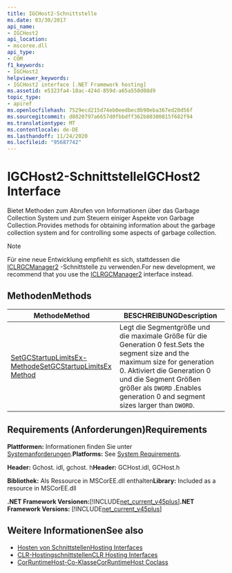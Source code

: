 ```yaml
---
title: IGCHost2-Schnittstelle
ms.date: 03/30/2017
api_name:
- IGCHost2
api_location:
- mscoree.dll
api_type:
- COM
f1_keywords:
- IGCHost2
helpviewer_keywords:
- IGCHost2 interface [.NET Framework hosting]
ms.assetid: e5323fa4-18ac-424d-859d-a65a550d08d9
topic_type:
- apiref
ms.openlocfilehash: 7529ecd215d74eb0eedbec8b90eba367ed20d56f
ms.sourcegitcommit: d8020797a6657d0fbbdff362b80300815f682f94
ms.translationtype: MT
ms.contentlocale: de-DE
ms.lasthandoff: 11/24/2020
ms.locfileid: "95687742"
---
```

# <a name="igchost2-interface"></a><span data-ttu-id="88915-102">IGCHost2-Schnittstelle</span><span class="sxs-lookup"><span data-stu-id="88915-102">IGCHost2 Interface</span></span>

<span data-ttu-id="88915-103">Bietet Methoden zum Abrufen von Informationen über das Garbage Collection System und zum Steuern einiger Aspekte von Garbage Collection.</span><span class="sxs-lookup"><span data-stu-id="88915-103">Provides methods for obtaining information about the garbage collection system and for controlling some aspects of garbage collection.</span></span>  
  
> [!NOTE]
> <span data-ttu-id="88915-104">Für eine neue Entwicklung empfiehlt es sich, stattdessen die [ICLRGCManager2](iclrgcmanager2-interface.md) -Schnittstelle zu verwenden.</span><span class="sxs-lookup"><span data-stu-id="88915-104">For new development, we recommend that you use the [ICLRGCManager2](iclrgcmanager2-interface.md) interface instead.</span></span>  
  
## <a name="methods"></a><span data-ttu-id="88915-105">Methoden</span><span class="sxs-lookup"><span data-stu-id="88915-105">Methods</span></span>  
  
|<span data-ttu-id="88915-106">Methode</span><span class="sxs-lookup"><span data-stu-id="88915-106">Method</span></span>|<span data-ttu-id="88915-107">BESCHREIBUNG</span><span class="sxs-lookup"><span data-stu-id="88915-107">Description</span></span>|  
|------------|-----------------|  
|[<span data-ttu-id="88915-108">SetGCStartupLimitsEx-Methode</span><span class="sxs-lookup"><span data-stu-id="88915-108">SetGCStartupLimitsEx Method</span></span>](igchost2-setgcstartuplimitsex-method.md)|<span data-ttu-id="88915-109">Legt die Segmentgröße und die maximale Größe für die Generation 0 fest.</span><span class="sxs-lookup"><span data-stu-id="88915-109">Sets the segment size and the maximum size for generation 0.</span></span> <span data-ttu-id="88915-110">Aktiviert die Generation 0 und die Segment Größen größer als `DWORD` .</span><span class="sxs-lookup"><span data-stu-id="88915-110">Enables generation 0 and segment sizes larger than `DWORD`.</span></span>|  
  
## <a name="requirements"></a><span data-ttu-id="88915-111">Requirements (Anforderungen)</span><span class="sxs-lookup"><span data-stu-id="88915-111">Requirements</span></span>  

 <span data-ttu-id="88915-112">**Plattformen:** Informationen finden Sie unter [Systemanforderungen](../../get-started/system-requirements.md).</span><span class="sxs-lookup"><span data-stu-id="88915-112">**Platforms:** See [System Requirements](../../get-started/system-requirements.md).</span></span>  
  
 <span data-ttu-id="88915-113">**Header:** Gchost. idl, gchost. h</span><span class="sxs-lookup"><span data-stu-id="88915-113">**Header:** GCHost.idl, GCHost.h</span></span>  
  
 <span data-ttu-id="88915-114">**Bibliothek:** Als Ressource in MSCorEE.dll enthalten</span><span class="sxs-lookup"><span data-stu-id="88915-114">**Library:** Included as a resource in MSCorEE.dll</span></span>  
  
 <span data-ttu-id="88915-115">**.NET Framework Versionen:**[!INCLUDE[net_current_v45plus](../../../../includes/net-current-v45plus-md.md)]</span><span class="sxs-lookup"><span data-stu-id="88915-115">**.NET Framework Versions:** [!INCLUDE[net_current_v45plus](../../../../includes/net-current-v45plus-md.md)]</span></span>  
  
## <a name="see-also"></a><span data-ttu-id="88915-116">Weitere Informationen</span><span class="sxs-lookup"><span data-stu-id="88915-116">See also</span></span>

- [<span data-ttu-id="88915-117">Hosten von Schnittstellen</span><span class="sxs-lookup"><span data-stu-id="88915-117">Hosting Interfaces</span></span>](hosting-interfaces.md)
- [<span data-ttu-id="88915-118">CLR-Hostingschnittstellen</span><span class="sxs-lookup"><span data-stu-id="88915-118">CLR Hosting Interfaces</span></span>](clr-hosting-interfaces.md)
- [<span data-ttu-id="88915-119">CorRuntimeHost-Co-Klasse</span><span class="sxs-lookup"><span data-stu-id="88915-119">CorRuntimeHost Coclass</span></span>](corruntimehost-coclass.md)
